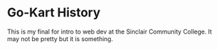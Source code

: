 # Go-Kart History

This is my final for intro to web dev at the Sinclair Community College. It may not be pretty but it is something.
